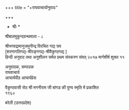 +++
title = "+राघवाचार्यानुवादः"

+++

* श्रीः *

श्रीबालमुकुन्दग्रन्थमाला - ८

श्रीभगवद्रामानुजमुनीन्द्र विरचित गद्य त्रय  
[शरणागतिगद्य-श्रीरङ्गगद्य-श्रीवैकुण्ठगद्य ]  
हिन्दी अनुवाद तथा अनुशीलन समेत प्रथम संस्करण संवत् २०१७ मार्गशीर्ष शुक्ल ११

अनुवादक, सम्पादक  
राघवाचार्य  
आचार्यपीठ आचार्यप्रेस

वैकुण्ठवासी सेठ श्री मगनीराम जी बांगड की पुण्य स्मृति में प्रकाशित  
१९६० 


बरेली (उत्तरप्रदेश) 

